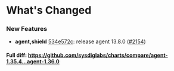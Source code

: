 # What's Changed

### New Features
- **agent,shield** [534e572c](https://github.com/sysdiglabs/charts/commit/534e572c6b66cce6f270dab07c4bd0b113a38912): release agent 13.8.0 ([#2154](https://github.com/sysdiglabs/charts/issues/2154))
#### Full diff: https://github.com/sysdiglabs/charts/compare/agent-1.35.4...agent-1.36.0
